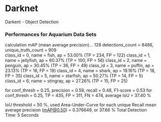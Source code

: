 # Darknet
Darkent - Object Detection

### Performances for Aquarium Data Sets

calculation mAP (mean average precision)...
128
 detections_count = 8486, unique_truth_count = 909  
class_id = 0, name = fish, ap = 53.00%   	 (TP = 234, FP = 122) 
class_id = 1, name = jellyfish, ap = 60.37%   	 (TP = 100, FP = 56) 
class_id = 2, name = penguin, ap = 30.45%   	 (TP = 36, FP = 49) 
class_id = 3, name = puffin, ap = 23.13%   	 (TP = 18, FP = 19) 
class_id = 4, name = shark, ap = 19.16%   	 (TP = 18, FP = 35) 
class_id = 5, name = starfish, ap = 50.27%   	 (TP = 14, FP = 5) 
class_id = 6, name = stingray, ap = 27.26%   	 (TP = 15, FP = 25) 

 for conf_thresh = 0.25, precision = 0.58, recall = 0.48, F1-score = 0.53 
 for conf_thresh = 0.25, TP = 435, FP = 311, FN = 474, average IoU = 37.40 % 

 IoU threshold = 50 %, used Area-Under-Curve for each unique Recall 
 mean average precision (mAP@0.50) = 0.376649, or 37.66 % 
Total Detection Time: 5 Seconds
